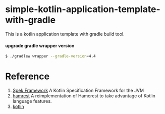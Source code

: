 # simple-kotlin-application-template-with-gradle
This is a kotlin application template with gradle build tool.

#### upgrade gradle wrapper version

```bash
$ ./gradlew wrapper --gradle-version=4.4
```

# Reference
1. [Spek Framework](http://spekframework.org/)  A Kotlin Specification Framework for the JVM
2. [hamrest](https://github.com/npryce/hamkrest) A reimplementation of Hamcrest to take advantage of Kotlin language features.
3. [kotlin](http://kotlinlang.org/)